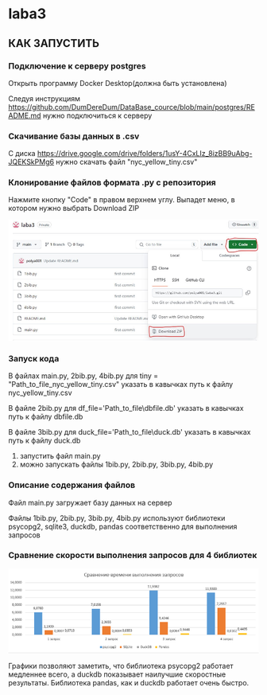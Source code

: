 # laba3
## КАК ЗАПУСТИТЬ
### Подключение к серверу postgres
Открыть программу Docker Desktop(должна быть установлена)

Следуя инструкциям https://github.com/DumDereDum/DataBase_cource/blob/main/postgres/README.md нужно подключиться к серверу
### Скачивание базы данных в .csv 
С диска https://drive.google.com/drive/folders/1usY-4CxLIz_8izBB9uAbg-JQEKSkPMg6 нужно скачать файл "nyc_yellow_tiny.csv"
### Клонирование файлов формата .py с репозитория
Нажмите кнопку "Code" в правом верхнем углу. Выпадет меню, в котором нужно выбрать Download ZIP


![](https://github.com/polya001/laba3/blob/main/howdownload.png)

### Запуск кода
В файлах main.py, 2bib.py, 4bib.py для tiny = "Path_to_file_nyc_yellow_tiny.csv"  указать в кавычках путь к файлу nyc_yellow_tiny.csv 

В файле 2bib.py для df_file='Path_to_file\\dbfile.db'  указать в кавычках путь к файлу dbfile.db

В файле 3bib.py для duck_file='Path_to_file\\duck.db'  указать в кавычках путь к файлу duck.db

1. запустить файл main.py
2. можно запускать файлы 1bib.py, 2bib.py, 3bib.py, 4bib.py

### Описание содержания файлов
Файл main.py загружает базу данных на сервер

Файлы 1bib.py, 2bib.py, 3bib.py, 4bib.py используют библиотеки psycopg2, sqlite3, duckdb, pandas соответственно для выполнения запросов

### Сравнение скорости выполнения запросов для 4 библиотек
![](https://github.com/polya001/laba3/blob/main/Сравнение.png)

Графики позволяют заметить, что библиотека psycopg2 работает медленнее всего, а duckdb показывает наилучшие скоростные результаты. Библиотека pandas, как и duckdb работает очень быстро.
